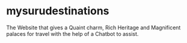 # mysurudestinations
The Website that gives a Quaint charm, Rich Heritage and Magnificent palaces for travel with the help of a Chatbot to assist. 
